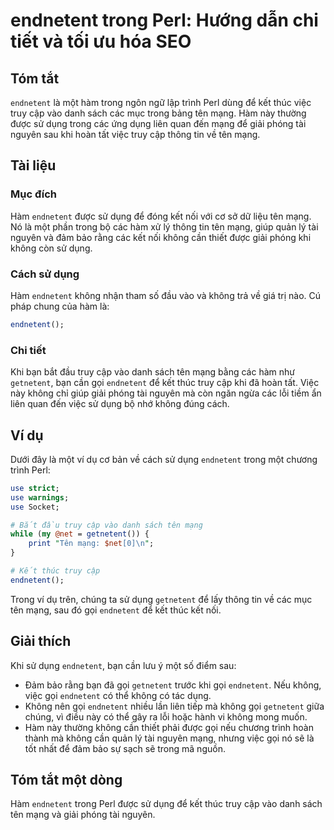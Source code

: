 <!--
Meta Description: # endnetent trong Perl: Hướng dẫn chi tiết và tối ưu hóa SEO ## Tóm tắt `endnetent` là một hàm trong ngôn ngữ lập trình Perl dùng để kết thúc việc tru...
Meta Keywords: endnetent, không, mạng, dụng, trong
-->

# endnetent trong Perl: Hướng dẫn chi tiết và tối ưu hóa SEO

## Tóm tắt
`endnetent` là một hàm trong ngôn ngữ lập trình Perl dùng để kết thúc việc truy cập vào danh sách các mục trong bảng tên mạng. Hàm này thường được sử dụng trong các ứng dụng liên quan đến mạng để giải phóng tài nguyên sau khi hoàn tất việc truy cập thông tin về tên mạng.

## Tài liệu
### Mục đích
Hàm `endnetent` được sử dụng để đóng kết nối với cơ sở dữ liệu tên mạng. Nó là một phần trong bộ các hàm xử lý thông tin tên mạng, giúp quản lý tài nguyên và đảm bảo rằng các kết nối không cần thiết được giải phóng khi không còn sử dụng.

### Cách sử dụng
Hàm `endnetent` không nhận tham số đầu vào và không trả về giá trị nào. Cú pháp chung của hàm là:
```perl
endnetent();
```

### Chi tiết
Khi bạn bắt đầu truy cập vào danh sách tên mạng bằng các hàm như `getnetent`, bạn cần gọi `endnetent` để kết thúc truy cập khi đã hoàn tất. Việc này không chỉ giúp giải phóng tài nguyên mà còn ngăn ngừa các lỗi tiềm ẩn liên quan đến việc sử dụng bộ nhớ không đúng cách.

## Ví dụ
Dưới đây là một ví dụ cơ bản về cách sử dụng `endnetent` trong một chương trình Perl:

```perl
use strict;
use warnings;
use Socket;

# Bắt đầu truy cập vào danh sách tên mạng
while (my @net = getnetent()) {
    print "Tên mạng: $net[0]\n";
}

# Kết thúc truy cập
endnetent();
```

Trong ví dụ trên, chúng ta sử dụng `getnetent` để lấy thông tin về các mục tên mạng, sau đó gọi `endnetent` để kết thúc kết nối.

## Giải thích
Khi sử dụng `endnetent`, bạn cần lưu ý một số điểm sau:
- Đảm bảo rằng bạn đã gọi `getnetent` trước khi gọi `endnetent`. Nếu không, việc gọi `endnetent` có thể không có tác dụng.
- Không nên gọi `endnetent` nhiều lần liên tiếp mà không gọi `getnetent` giữa chúng, vì điều này có thể gây ra lỗi hoặc hành vi không mong muốn.
- Hàm này thường không cần thiết phải được gọi nếu chương trình hoàn thành mà không cần quản lý tài nguyên mạng, nhưng việc gọi nó sẽ là tốt nhất để đảm bảo sự sạch sẽ trong mã nguồn.

## Tóm tắt một dòng
Hàm `endnetent` trong Perl được sử dụng để kết thúc truy cập vào danh sách tên mạng và giải phóng tài nguyên.